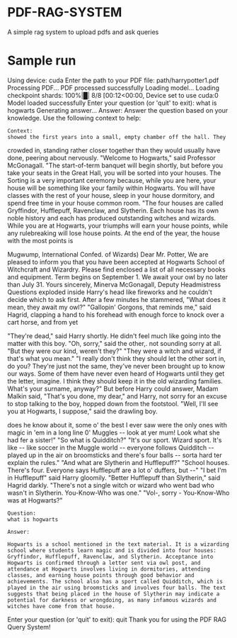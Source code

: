 # PDF-RAG-SYSTEM
A simple rag system to upload pdfs and ask queries


# Sample run

Using device: cuda
Enter the path to your PDF file: path/harrypotter1.pdf
Processing PDF...
PDF processed successfully
Loading model...
Loading checkpoint shards: 100%|█| 8/8 [00:12<00:00, 
Device set to use cuda:0
Model loaded successfully
Enter your question (or 'quit' to exit): what is hogwarts
Generating answer...
Answer: 
    Answer the question based on your knowledge. Use the following context to help:

    Context:
    showed the first years into a small, empty chamber off the hall. They
crowded in, standing rather closer together than they would usually have
done, peering about nervously.
"Welcome to Hogwarts," said Professor McGonagall. "The start-of-term
banquet will begin shortly, but before you take your seats in the Great
Hall, you will be sorted into your houses. The Sorting is a very
important ceremony because, while you are here, your house will be
something like your family within Hogwarts. You will have classes with
the rest of your house, sleep in your house dormitory, and spend free
time in your house common room.
"The four houses are called Gryffindor, Hufflepuff, Ravenclaw, and
Slytherin. Each house has its own noble history and each has produced
outstanding witches and wizards. While you are at Hogwarts, your
triumphs will earn your house points, while any rulebreaking will lose
house points. At the end of the year, the house with the most points is

Mugwump, International Confed. of Wizards)
Dear Mr. Potter,
We are pleased to inform you that you have been accepted at Hogwarts
School of Witchcraft and Wizardry. Please find enclosed a list of all
necessary books and equipment.
Term begins on September 1. We await your owl by no later than July 31.
Yours sincerely,
Minerva McGonagall,
Deputy Headmistress
Questions exploded inside Harry's head like fireworks and he couldn't
decide which to ask first. After a few minutes he stammered, "What does
it mean, they await my owl?"
"Gallopin' Gorgons, that reminds me," said Hagrid, clapping a hand to
his forehead with enough force to knock over a cart horse, and from yet

"They're dead," said Harry shortly. He didn't feel much like going into
the matter with this boy.
"Oh, sorry," said the other,. not sounding sorry at all. "But they were
our kind, weren't they?"
"They were a witch and wizard, if that's what you mean."
"I really don't think they should let the other sort in, do you? They're
just not the same, they've never been brought up to know our ways. Some
of them have never even heard of Hogwarts until they get the letter,
imagine. I think they should keep it in the old wizarding families.
What's your surname, anyway?"
But before Harry could answer, Madam Malkin said, "That's you done, my
dear," and Harry, not sorry for an excuse to stop talking to the boy,
hopped down from the footstool.
"Well, I'll see you at Hogwarts, I suppose," said the drawling boy.

does he know about it, some o' the best I ever saw were the only ones
with magic in 'em in a long line 0' Muggles -- look at yer mum! Look
what she had fer a sister!"
"So what is Quidditch?"
"It's our sport. Wizard sport. It's like -- like soccer in the Muggle
world -- everyone follows Quidditch -- played up in the air on
broomsticks and there's four balls -- sorta hard ter explain the rules."
"And what are Slytherin and Hufflepuff?"
"School houses. There's four. Everyone says Hufflepuff are a lot o'
duffers, but --"
"I bet I'm in Hufflepuff" said Harry gloomily.
"Better Hufflepuff than Slytherin," said Hagrid darkly. "There's not a
single witch or wizard who went bad who wasn't in Slytherin.
You-Know-Who was one."
"Vol-, sorry - You-Know-Who was at Hogwarts?"

    Question:
    what is hogwarts

    Answer:
    
    Hogwarts is a school mentioned in the text material. It is a wizarding school where students learn magic and is divided into four houses: Gryffindor, Hufflepuff, Ravenclaw, and Slytherin. Acceptance into Hogwarts is confirmed through a letter sent via owl post, and attendance at Hogwarts involves living in dormitories, attending classes, and earning house points through good behavior and achievements. The school also has a sport called Quidditch, which is played in the air using broomsticks and involves four balls. The text suggests that being placed in the house of Slytherin may indicate a potential for darkness or wrongdoing, as many infamous wizards and witches have come from that house.


Enter your question (or 'quit' to exit): quit
Thank you for using the PDF RAG Query System!
